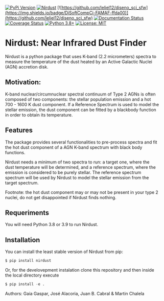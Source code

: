 [![PyPi Version](https://badge.fury.io/py/nirdust.svg)](https://badge.fury.io/py/nirdust)
[![Nirdust](https://github.com/Gaiana/nirdust/actions/workflows/nirdust_ci.yml/badge.svg)](https://github.com/Gaiana/nirdust/actions/workflows/nirdust_ci.yml)
[![https://github.com/leliel12/diseno_sci_sfw](https://img.shields.io/badge/DiSoftCompCi-FAMAF-ffda00)](https://github.com/leliel12/diseno_sci_sfw)
[![Documentation Status](https://readthedocs.org/projects/nirdust/badge/?version=latest)](https://nirdust.readthedocs.io/en/latest/?badge=latest)
[![Coverage Status](https://coveralls.io/repos/github/Gaiana/nirdust/badge.svg?branch=main)](https://coveralls.io/github/Gaiana/nirdust?branch=main)
[![Python 3.8+](https://img.shields.io/badge/python-3.8+-blue.svg)](https://www.python.org/downloads/release/python-370/)
[![License: MIT](https://img.shields.io/badge/License-MIT-blue.svg)](https://opensource.org/licenses/MIT)

# Nirdust: Near Infrared Dust Finder

Nirdust is a python package that uses K-band (2.2 micrometers) spectra to 
measure the temperature of the dust heated by an Active Galactic Nuclei (AGN) 
accretion disk. 


## Motivation:

K-band nuclear/circumnuclear spectral continuum of Type 2 AGNs is often composed of two 
components: the stellar population emission and a hot 700 - 1600 K dust component.
If a Reference Spectrum is used to model the stellar emission, the dust component 
can be fitted by a blackbody function in order to obtain its temperature.


## Features

The package provides several functionalities to pre-process spectra and fit the
hot dust component of a AGN K-band spectrum with black body functions. 

Nirdust needs a minimum of two spectra to run: a target one, where the dust 
temperature will be determined, and a reference spectrum, where the emission 
is considered to be purely stellar. The reference spectrum spectrum will be used by
Nirdust to model the stellar emission from the target spectrum. 


Footnote: the hot dust component may or may not be present in your type 2 
nuclei, do not get disappointed if Nirdust finds nothing.


## Requeriments

You will need Python 3.8 or 3.9 to run Nirdust.

## Installation

You can install the least stable version of Nirdust from pip:


``` python
$ pip install nirdust
```

Or, for the develovepment instalation clone this repository and then inside the local directory execute

``` python
$ pip install -e .
```

Authors: Gaia Gaspar, José Alacoria, Juan B. Cabral & Martin Chalela




